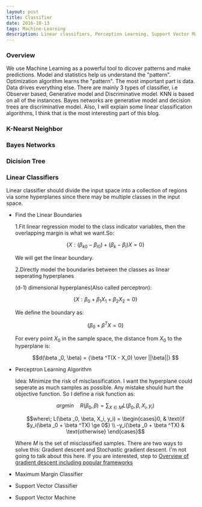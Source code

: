 ```yaml
---
layout: post
title: Classifier
date: 2016-10-13 
tags: Machine-Learning
description: Linear classifiers, Perception Learning, Support Vector Machine, GD and SGD
---
```


### Overview ###
We use Machine Learning as a powerful tool to dicover patterns and make predictions. Model and statistics help us understand the "pattern". Optimization algorithm learns the "pattern". The most important part is data. Data drives everything else.
There are mainly 3 types of classifier, i.e Observer based, Generative model and Discriminative model. KNN is based on all of the instances. Bayes networks are generative model and decision trees are discriminative model. Also, I will explain some linear classification algorithms, I think that is the most interesting part of this blog.

### K-Nearst Neighbor

### Bayes Networks

### Dicision Tree

### Linear Classifiers

Linear classifier should divide the input space into a collection of regions via some hyperplanes since there may be multiple classes in the input space. 

* Find the Linear Boundaries

	1.Fit linear regression model to the class indicator variables, then the overlapping margin is what we want.So:
	
	$$\lbrace X:(\beta _{k0} - \beta_{l0}) + (\beta _{k} - \beta _{l})X = 0\rbrace$$
	
	We will get the linear boundary.
	
	2.Directly model the boundaries between the classes as linear seperating hyperplanes
	
	(d-1) dimensional hyperplanes(Also called perceptron):
	
	$$\lbrace X:\beta _0 + \beta _1 X_1 + \beta _2 X_2 = 0 \rbrace$$
	
	We define the boundary as:
	
	$$\lbrace \beta _0 + \beta ^TX = 0\rbrace$$
	
	For every point $X_0$ in the sample space, the distance from $X_0$ to the hyperplane is:
	
	$$d(\beta _0, \beta) = {\beta ^T(X - X_0) \over ||\beta||} $$
	
* Perceptron Learning Algorithm

	Idea: Minimize the risk of misclassification.
	I want the hyperplane could seperate as much samples as possible. Any mistake should hurt the objective function. So I define a risk function as:
	
	$$argmin \quad R(\beta _0, \beta) = \sum_{X \in M}L(\beta _0, \beta, X_i, y_i)$$
	
	$$where\; L(\beta _0, \beta, X_i, y_i) = \begin{cases}0, & \text{if  $y_i(\beta _0 + \beta ^TX) \ge 0$}  \\ -y_i(\beta _0 + \beta ^TX) & \text{otherwise} \end{cases}$$
	
	Where $M$ is the set of misclassified samples. There are two ways to solve this: Gradient descent and Stochastic gradient descent. I'm not going to talk about this here. If you are interested, step to [Overview of gradient descent including popular frameworks](http://sebastianruder.com/optimizing-gradient-descent/)
	
* Maximum Margin Classifier

* Support Vector Classifier

* Support Vector Machine





















	
